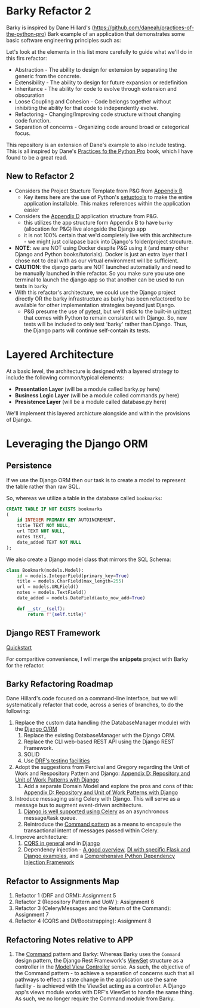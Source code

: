 # Barky Refactor 2

Barky is inspired by Dane Hillard's (https://github.com/daneah/practices-of-the-python-pro) Bark example of an application that demonstrates some basic software engineering principles such as:

Let's look at the elements in this list more carefully to guide what we'll do in this firs refactor:

* Abstraction - The ability to design for extension by separating the generic from the concrete.
* Extensibility - The ability to design for future expansion or redefinition
* Inheritance - The ability for code to evolve through extension and obscuration
* Loose Coupling and Cohesion - Code belongs together without inhibiting the ability for that code to independently evolve.
* Refactoring - Changing/Improving code structure without changing code function.
* Separation of concerns - Organizing code around broad or categorical focus.

This repository is an extension of Dane's example to also include testing.  This is all inspired by Dane's [Practices fo the Python Pro](https://www.manning.com/books/practices-of-the-python-pro) book, which I have found to be a great read.

## New to Refactor 2

- Considers the Project Stucture Template from P&G from [Appendix B](https://www.cosmicpython.com/book/appendix_project_structure.html)
    - Key items here are the use of Python's [setuptools](https://setuptools.pypa.io/en/latest/setuptools.html) to make the entire application installable.  This makes references within the application easier
- Considers the [Appendix D](https://www.cosmicpython.com/book/appendix_django.html) application structure from P&G.
    - this utilizes the app structure form Appendix B to have `barky` (allocation for P&G) live alongside the Django app
    - it is not 100% certain that we'd completely live with this architecture - we might just collapase back into Django's folder/project strcuture.
- **NOTE**: we are NOT using Docker despite P&G using it (and many other Django and Python books/tutorials).  Docker is just an extra layer that I chose not to deal with as our virtual environment will be sufficient.
- **CAUTION**: the django parts are NOT launched automatially and need to be manually launched in thie refactor.  So you make sure you use one terminal to launch the django app so that another can be used to run tests in `barky`
- With this refactor's architecture, we could use the Django project directly OR the barky infrastructure as barky has been refactored to be available for other implementation strategies beyond just Django.
    - P&G presume the use of [pytest](https://docs.pytest.org/en/8.0.x/), but we'll stick to the built-in [unittest](https://docs.python.org/3/library/unittest.html) that comes with Python to remain consistent with Django.  So, new tests will be included to only test 'barky' rather than Django.  Thus, the Django parts will continue self-contain its tests.

# Layered Architecture

At a basic level, the architecture is designed with a layered strategy to include the following common/typical elements:

* **Presentation Layer** (will be a module called barky.py here)
* **Business Logic Layer** (will be a module called commands.py here)
* **Presistence Layer** (will be a module called database.py here)

We'll implement this layered archicture alongside and within the provisions of Django.

# Leveraging the Django ORM

## Persistence
If we use the Django ORM then our task is to create a model to represent the table rather than raw SQL.

So, whereas we utilize a table in the database called `bookmarks`:

``` sql
CREATE TABLE IF NOT EXISTS bookmarks
(
    id INTEGER PRIMARY KEY AUTOINCREMENT,
    title TEXT NOT NULL,
    url TEXT NOT NULL,
    notes TEXT,
    date_added TEXT NOT NULL
);
```

We also create a Django model class that mirrors the SQL Schema:

```python
class Bookmark(models.Model):
    id = models.IntegerField(primary_key=True)
    title = models.CharField(max_length=255)
    url = models.URLField()
    notes = models.TextField()
    date_added = models.DateField(auto_now_add=True)

    def __str__(self):
        return f"{self.title}"

```

## Django REST Framework

[Quickstart](https://www.django-rest-framework.org/tutorial/quickstart/)

For comparitive convenience, I will merge the **snippets** project with Barky for the refactor.

## Barky Refactoring Roadmap
Dane Hillard's code focused on a command-line interface, but we will systematically refactor that code, across a series of branches, to do the following:

1. Replace the custom data handling (the DatabaseManager module) with the [Django O/RM](https://docs.djangoproject.com/en/5.0/topics/db/queries/)
    1. Replace the existing DatabaseManager with the Django ORM.
    2. Replace the CLI web-based REST API using the Django REST Framework.
    3. SOLID
    4. Use [DRF's testing facilities](https://www.django-rest-framework.org/api-guide/testing/#api-test-cases)
2. Adopt the suggestions from Percival and Gregory regarding the Unit of Work and Respository Pattern and Django: [Appendix D: Repository and Unit of Work Patterns with Django](https://www.cosmicpython.com/book/appendix_django.html)
    1. Add a separate Domain Model and explore the pros and cons of this: [Appendix D: Repository and Unit of Work Patterns with Django](https://www.cosmicpython.com/book/appendix_django.html)
3. Introduce messaging using Celery with Django.  This will serve as a message bus to augment event-driven architecture.
    1. [Django is well supported using Celery](https://docs.celeryq.dev/en/stable/django/first-steps-with-django.html) as an asynchronous message/task queue.
    2. Reintroduce the [Command pattern](https://refactoring.guru/design-patterns/command) as a means to encapsule the transactional intent of messages passed within Celery.
4. Improve architecture:
    1. [CQRS in general](https://douwevandermeij.medium.com/the-repository-pattern-via-cqrs-with-python-django-elasticsearch-cb38437721d3) and in [Django](https://django-cqrs.readthedocs.io/en/latest/)
    2. Dependency injection - [A good overview](https://thinhdanggroup.github.io/python-dependency-injection/), [DI with specific Flask and Django examples](https://snyk.io/blog/dependency-injection-python/), and a [Comprehensive Python Dependency Injection Framework](https://python-dependency-injector.ets-labs.org/)



## Refactor to Assignments Map

1. Refactor 1 (DRF and ORM): Assignment 5 
2. Refactor 2 (Repository Pattern and UoW ): Assignment 6
3. Refactor 3 (Celery/Messages and the Return of the Command): Assignment 7
4. Refactor 4 (CQRS and DI/Bootstrapping): Assignment 8

## Refactoring Notes relative to APP

1. The [Command](https://refactoring.guru/design-patterns/command) pattern and Barky: Whereas Barky uses the `Command` design pattern, the Django Rest Framework's [ViewSet](https://www.django-rest-framework.org/api-guide/viewsets/) structure as a controller in the [Model View Controller](https://www.askpython.com/django/django-mvt-architecture) sense.  As such, the objective of the Command pattern - to achieve a separation of concerns such that all pathways to effect a state change in the application use the same facility - is achieved with the ViewSet acting as a controller.  A Django app's views module works with DRF's ViewSet to handle the same thing.  As such, we no longer require the Command module from Barky.
